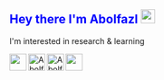 <h2 align='left' style="color:blue;"> Hey there I'm Abolfazl <img src="https://media.giphy.com/media/hvRJCLFzcasrR4ia7z/giphy.gif" width="25px">
<!--   <img  width=30px  src="https://user-images.githubusercontent.com/69028985/148116416-614b7013-bcce-475f-ba6f-0316bd27e425.png" alt="abolfazlaghdaee" /> -->
</h2>

I'm interested in research & learning


<a href="instagram.com">
  <img width="30px"aligne="left" src="https://cdn.cdnlogo.com/logos/i/32/instagram-icon.svg">
</a>
<a href="mailto:abolfazlaghdaee2001@gmail.com">
  <img width="30px" align="left" src="https://cdn.cdnlogo.com/logos/o/14/official-gmail-icon-2020.svg">
</a>
<a href="https://www.linkedin.com/in/abolfazl-aghdaee/" target="_blank">
  <img alt="Abolfazl's LinkedIN" width="30px" align="left" src="https://raw.githubusercontent.com/peterthehan/peterthehan/master/assets/linkedin.svg" />
</a >

<a href="https://twitter.com/its__abolfazl">
  <img align="left" left= "100px"alt="Abolfazl's Twitter" width="30px" src="https://raw.githubusercontent.com/peterthehan/peterthehan/master/assets/twitter.svg" />
</a>


